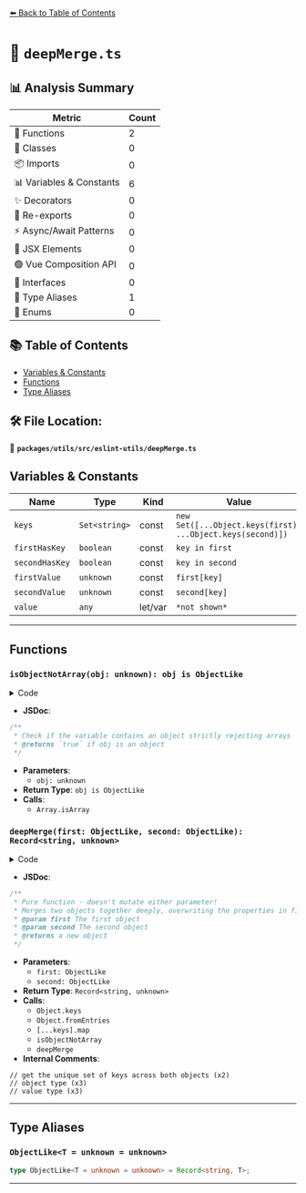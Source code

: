 [⬅️ Back to Table of Contents](../../../../index.md)

# 📄 `deepMerge.ts`

## 📊 Analysis Summary

| Metric | Count |
|--------|-------|
| 🔧 Functions | 2 |
| 🧱 Classes | 0 |
| 📦 Imports | 0 |
| 📊 Variables & Constants | 6 |
| ✨ Decorators | 0 |
| 🔄 Re-exports | 0 |
| ⚡ Async/Await Patterns | 0 |
| 💠 JSX Elements | 0 |
| 🟢 Vue Composition API | 0 |
| 📐 Interfaces | 0 |
| 📑 Type Aliases | 1 |
| 🎯 Enums | 0 |

## 📚 Table of Contents

- [Variables & Constants](#variables-constants)
- [Functions](#functions)
- [Type Aliases](#type-aliases)

## 🛠️ File Location:
📂 **`packages/utils/src/eslint-utils/deepMerge.ts`**

## Variables & Constants

| Name | Type | Kind | Value | Exported |
|------|------|------|-------|----------|
| `keys` | `Set<string>` | const | `new Set([...Object.keys(first), ...Object.keys(second)])` | ✗ |
| `firstHasKey` | `boolean` | const | `key in first` | ✗ |
| `secondHasKey` | `boolean` | const | `key in second` | ✗ |
| `firstValue` | `unknown` | const | `first[key]` | ✗ |
| `secondValue` | `unknown` | const | `second[key]` | ✗ |
| `value` | `any` | let/var | `*not shown*` | ✗ |


---

## Functions

### `isObjectNotArray(obj: unknown): obj is ObjectLike`

<details><summary>Code</summary>

```ts
export function isObjectNotArray(obj: unknown): obj is ObjectLike {
  return typeof obj === 'object' && obj != null && !Array.isArray(obj);
}
```
</details>

- **JSDoc**:
```ts
/**
 * Check if the variable contains an object strictly rejecting arrays
 * @returns `true` if obj is an object
 */
```

- **Parameters**:
  - `obj: unknown`
- **Return Type**: `obj is ObjectLike`
- **Calls**:
  - `Array.isArray`
### `deepMerge(first: ObjectLike, second: ObjectLike): Record<string, unknown>`

<details><summary>Code</summary>

```ts
export function deepMerge(
  first: ObjectLike = {},
  second: ObjectLike = {},
): Record<string, unknown> {
  // get the unique set of keys across both objects
  const keys = new Set([...Object.keys(first), ...Object.keys(second)]);

  return Object.fromEntries(
    [...keys].map(key => {
      const firstHasKey = key in first;
      const secondHasKey = key in second;
      const firstValue = first[key];
      const secondValue = second[key];

      let value;
      if (firstHasKey && secondHasKey) {
        if (isObjectNotArray(firstValue) && isObjectNotArray(secondValue)) {
          // object type
          value = deepMerge(firstValue, secondValue);
        } else {
          // value type
          value = secondValue;
        }
      } else if (firstHasKey) {
        value = firstValue;
      } else {
        value = secondValue;
      }
      return [key, value];
    }),
  );
}
```
</details>

- **JSDoc**:
```ts
/**
 * Pure function - doesn't mutate either parameter!
 * Merges two objects together deeply, overwriting the properties in first with the properties in second
 * @param first The first object
 * @param second The second object
 * @returns a new object
 */
```

- **Parameters**:
  - `first: ObjectLike`
  - `second: ObjectLike`
- **Return Type**: `Record<string, unknown>`
- **Calls**:
  - `Object.keys`
  - `Object.fromEntries`
  - `[...keys].map`
  - `isObjectNotArray`
  - `deepMerge`
- **Internal Comments**:
```
// get the unique set of keys across both objects (x2)
// object type (x3)
// value type (x3)
```


---

## Type Aliases

### `ObjectLike<T = unknown = unknown>`

```ts
type ObjectLike<T = unknown = unknown> = Record<string, T>;
```


---